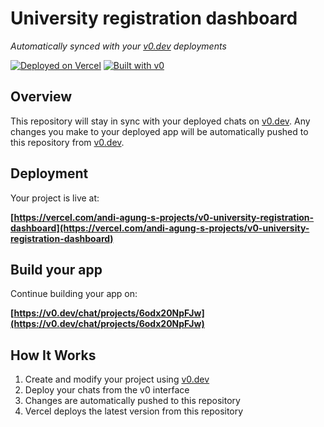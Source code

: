 # University registration dashboard

*Automatically synced with your [v0.dev](https://v0.dev) deployments*

[![Deployed on Vercel](https://img.shields.io/badge/Deployed%20on-Vercel-black?style=for-the-badge&logo=vercel)](https://vercel.com/andi-agung-s-projects/v0-university-registration-dashboard)
[![Built with v0](https://img.shields.io/badge/Built%20with-v0.dev-black?style=for-the-badge)](https://v0.dev/chat/projects/6odx20NpFJw)

## Overview

This repository will stay in sync with your deployed chats on [v0.dev](https://v0.dev).
Any changes you make to your deployed app will be automatically pushed to this repository from [v0.dev](https://v0.dev).

## Deployment

Your project is live at:

**[https://vercel.com/andi-agung-s-projects/v0-university-registration-dashboard](https://vercel.com/andi-agung-s-projects/v0-university-registration-dashboard)**

## Build your app

Continue building your app on:

**[https://v0.dev/chat/projects/6odx20NpFJw](https://v0.dev/chat/projects/6odx20NpFJw)**

## How It Works

1. Create and modify your project using [v0.dev](https://v0.dev)
2. Deploy your chats from the v0 interface
3. Changes are automatically pushed to this repository
4. Vercel deploys the latest version from this repository